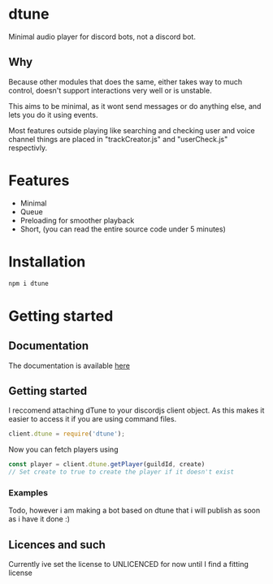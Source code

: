 # dtune

Minimal audio player for discord bots, not a discord bot.

## Why

Because other modules that does the same, either takes way to much control, doesn't support interactions very well or is unstable.

This aims to be minimal, as it wont send messages or do anything else, and lets you do it using events.

Most features outside playing like searching and checking user and voice channel things are placed in "trackCreator.js" and "userCheck.js" respectivly.

# Features

 - Minimal
 - Queue
 - Preloading for smoother playback
 - Short, (you can read the entire source code under 5 minutes)

# Installation

```sh
npm i dtune
```

# Getting started

## Documentation

The documentation is available [here](https://rotekoppen.github.io/dtune/)

## Getting started

I reccomend attaching dTune to your discordjs client object. As this makes it easier to access it if you are using command files.

```js
client.dtune = require('dtune');
```

Now you can fetch players using

```js
const player = client.dtune.getPlayer(guildId, create)
// Set create to true to create the player if it doesn't exist
```

### Examples

Todo, however i am making a bot based on dtune that i will publish as soon as i have it done :)

## Licences and such

Currently ive set the license to UNLICENCED for now until I find a fitting license
